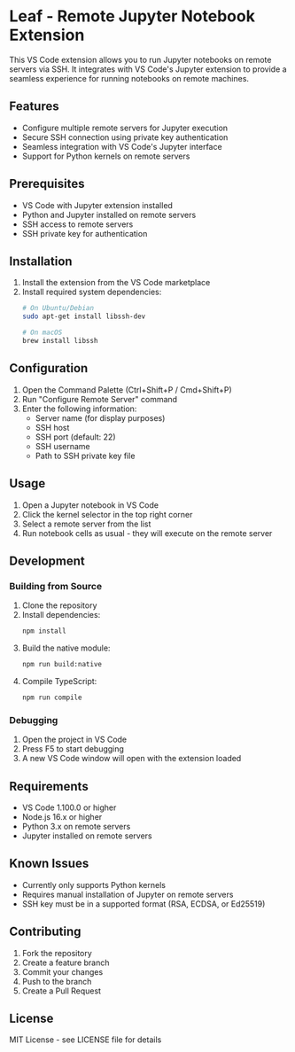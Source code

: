 # Leaf - Remote Jupyter Notebook Extension

This VS Code extension allows you to run Jupyter notebooks on remote servers via SSH. It integrates with VS Code's Jupyter extension to provide a seamless experience for running notebooks on remote machines.

## Features

- Configure multiple remote servers for Jupyter execution
- Secure SSH connection using private key authentication
- Seamless integration with VS Code's Jupyter interface
- Support for Python kernels on remote servers

## Prerequisites

- VS Code with Jupyter extension installed
- Python and Jupyter installed on remote servers
- SSH access to remote servers
- SSH private key for authentication

## Installation

1. Install the extension from the VS Code marketplace
2. Install required system dependencies:
   ```bash
   # On Ubuntu/Debian
   sudo apt-get install libssh-dev
   
   # On macOS
   brew install libssh
   ```

## Configuration

1. Open the Command Palette (Ctrl+Shift+P / Cmd+Shift+P)
2. Run "Configure Remote Server" command
3. Enter the following information:
   - Server name (for display purposes)
   - SSH host
   - SSH port (default: 22)
   - SSH username
   - Path to SSH private key file

## Usage

1. Open a Jupyter notebook in VS Code
2. Click the kernel selector in the top right corner
3. Select a remote server from the list
4. Run notebook cells as usual - they will execute on the remote server

## Development

### Building from Source

1. Clone the repository
2. Install dependencies:
   ```bash
   npm install
   ```
3. Build the native module:
   ```bash
   npm run build:native
   ```
4. Compile TypeScript:
   ```bash
   npm run compile
   ```

### Debugging

1. Open the project in VS Code
2. Press F5 to start debugging
3. A new VS Code window will open with the extension loaded

## Requirements

- VS Code 1.100.0 or higher
- Node.js 16.x or higher
- Python 3.x on remote servers
- Jupyter installed on remote servers

## Known Issues

- Currently only supports Python kernels
- Requires manual installation of Jupyter on remote servers
- SSH key must be in a supported format (RSA, ECDSA, or Ed25519)

## Contributing

1. Fork the repository
2. Create a feature branch
3. Commit your changes
4. Push to the branch
5. Create a Pull Request

## License

MIT License - see LICENSE file for details
